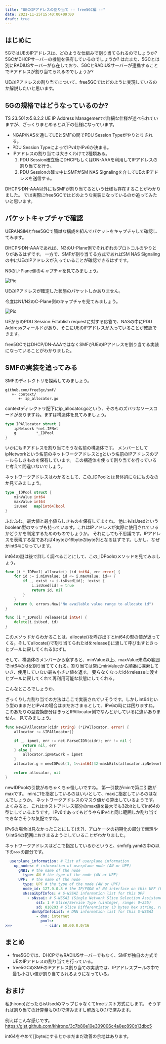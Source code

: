 ```yaml
---
title: "UEのIPアドレスの割り当て -- free5GC編 --"
date: 2021-11-25T15:40:00+09:00
draft: true
---
```


## はじめに

5GではUEのIPアドレスは、どのような仕組みで割り当てられるのでしょうか?
5GCがDHCPサーバーの機能を保有しているのでしょうか?
はたまた、5GCとは別にRADIUSサーバーが存在しており、5GCとRADIUSサーバーが連携することでIPアドレスが割り当てられるのでしょうか?

UEのIPアドレスの割り当てについて、free5GCではどのように実現しているのか解説したいと思います。


## 5Gの規格ではどうなっているのか?

TS 23.501の5.8.2.2 UE IP Address Managementで詳細な仕様が述べられていますが、ざっくりまとめると以下の仕様になっています。

* NGAP/NASを通してUEとSMFの間でPDU Session Typeがやりとりされる。
* PDU Session TypeによってIPv4かIPv6か決まる。
* IPアドレスの割り当ては大きくわけて2種類ある。
  1. PDU Session確立後にDHCPもしくはDN-AAAを利用してIPアドレスの割り当てを行う。
  2. PDU Sessionの確立中にSMFがSM NAS Signalingを介してUEのIPアドレスを送信する。

DHCPやDN-AAA以外にもSMFが割り当てるという仕様も存在することがわかりました。
では実際にfree5GCではどのような実装になっているのか追ってみたいと思います。


## パケットキャプチャで確認

UERANSIMとfree5GCで簡単な構成を組んでパケットをキャプチャして確認してみます。

DHCPやDN-AAAであれば、N3のU-Plane側でそれぞれのプロトコルのやりとりがあるはずです。 一方で、SMFが割り当てる方式であればSM NAS Signalingの中にUEのIPアドレスが入っていることが確認できるはずです。

N3のU-Plane側のキャプチャを見てみましょう。

![Pic](n3.png)

UEのIPアドレスが確定した状態のパケットしかありません。

今度はN1/N2のC-Plane側のキャプチャを見てみましょう。

![Pic](nas-signaling.png)

UEからのPDU Session Establish requestに対する応答で、NASの中にPDU Addressフィールドがあり、そこにUEのIPアドレスが入っていることが確認できます。

free5GCではDHCP/DN-AAAではなくSMFがUEのIPアドレスを割り当てる実装になっていることがわかりました。


## SMFの実装を追ってみる

SMFのディレクトリを探索してみましょう。

```
github.com/free5gc/smf/
   +- context/
      +- ip_allocator.go
```

contextディレクトリ配下にip_allocator.goという、そのものズバリなソースコードがありますね。まずは構造体を見てみましょう。


```go
type IPAllocator struct {
	ipNetwork *net.IPNet
	g         *_IDPool
}
```

いかにもIPアドレスを割り当てそうな名前の構造体です。
メンバーとしてipNetworkという名前のネットワークアドレスとgという名前のIPアドレスのプールらしきものを保有しています。
この構造体を使って割り当てを行っていると考えて間違いないでしょう。

ネットワークアドレスはわかるとして、この_IDPoolとは具体的になにものなのか見てみましょう。


```go
type _IDPool struct {
	minValue int64
	maxValue int64
	isUsed   map[int64]bool
}
```

ふむふむ。最大値と最小値らしきものを保有してますね。
他にもisUsedというboolean型のマップも持っています。これはIPアドレスが実際に使用されているかどうかを判定するためのものでしょうか。
それにしても不思議です。IPアドレスを表現する型であれば4byteか16byteのbyte列となるはずです。しかし、なぜかint64になっています。

int64の謎は後で詳しく調べることにして、この_IDPoolのメソッドを見てみましょう。

```go
func (i *_IDPool) allocate() (id int64, err error) {
	for id := i.minValue; id <= i.maxValue; id++ {
		if _, exist := i.isUsed[id]; !exist {
			i.isUsed[id] = true
			return id, nil
		}
	}
	return 0, errors.New("No available value range to allocate id")
}

func (i *_IDPool) release(id int64) {
	delete(i.isUsed, id)
}
```

このメソッドからわかることは、allocate()を呼び出すとint64の型の値が返ってくる。そしてallocate()で割り当てられたidをrelease()に渡して呼び出すときっとプールに戻してくれる(はず)。

そして、構造体のメンバーから察すると、minValue以上、maxValue未満の範囲でint64のidを割り当ててくれる。割り当ては常にminValueから順番に探索していき、使用していない最も小さい値を返す。
要らなくなったidをreleaseに渡すとプールに戻してくれて再利用可能な状態にしてくれる。

こんなところでしょうか。

ざっくりした割り当ての方法はここで実装されていそうです。しかしint64という型のままだとIPv4の場合はまだおさまるとして、IPv6の時には困りますね。
このあたりの型変換部分はきっとIPAllocator側でなんとかしているに違いありません。
見てみましょう。


```go
func NewIPAllocator(cidr string) (*IPAllocator, error) {
	allocator := &IPAllocator{}

	if _, ipnet, err := net.ParseCIDR(cidr); err != nil {
		return nil, err
	} else {
		allocator.ipNetwork = ipnet
	}
	allocator.g = newIDPool(1, 1<<int64(32-maskBits(allocator.ipNetwork.Mask))-2)

	return allocator, nil
}
```

newIDPoolの引数がめちゃくちゃ怪しいですね。
第一引数がminで第二引数がmaxです。
minに1を指定しているのはいいとして、maxに指定しているのはなんでしょうか。
ネットワークアドレスのマスク値から算出しているようです。
よくみると、これはホストアドレス部分のmax値を最大でも32bitとしてint64の型にしているようです。
IPv6であってもどうやらIPv4と同じ範囲しか割り当てできなさそうな気配ですね。

IPv6の場合は見なかったことにして(え?)、アロケータの初期化の部分で無理やりint64の範囲におさまるようにしていることがわかりました。

ネットワークアドレスはどこで指定しているかというと、smfcfg.yamlの中の以下の`>>>`の部分です。

```yaml
  userplane_information: # list of userplane information
    up_nodes: # information of userplane node (AN or UPF)
      gNB1: # the name of the node
        type: AN # the type of the node (AN or UPF)
      UPF:  # the name of the node
        type: UPF # the type of the node (AN or UPF)
        node_id: 127.0.0.8 # the IP/FQDN of N4 interface on this UPF (PFCP)
        sNssaiUpfInfos: # S-NSSAI information list for this UPF
          - sNssai: # S-NSSAI (Single Network Slice Selection Assistance Information)
              sst: 1 # Slice/Service Type (uinteger, range: 0~255)
              sd: 010203 # Slice Differentiator (3 bytes hex string, range: 000000~FFFFFF)
            dnnUpfInfoList: # DNN information list for this S-NSSAI
              - dnn: internet
                pools:
>>>               - cidr: 60.60.0.0/16
```

## まとめ

* free5GCでは、DHCPでもRADIUSサーバーでもなく、SMFが独自の方式でUEのIPアドレスの割り当てを行っている。
* free5GCのSMFのIPアドレス割り当ての実装では、IPアドレスプールの中で最も小さい値が割り当てられるようになっている。

## おまけ

私(hirono)だったらisUsedのマップじゃなくてfreeリスト方式にします。
そうすれば割り当ての計算量もO(1)で済みますし解放もO(1)で済みます。

例えばこんな感じです。
https://gist.github.com/khirono/3c7b80e10e309006c4a0ec890b13dbc5

int64をやめて[]byteにするとかまだまだ改善の余地はあります。
